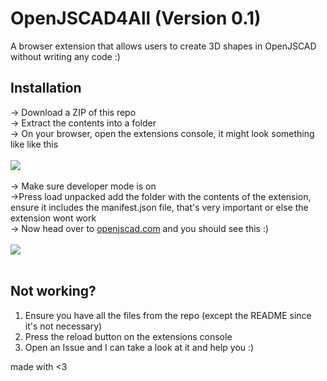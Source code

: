 # OpenJSCAD4All (Version 0.1)
A browser extension that allows users to create 3D shapes in OpenJSCAD without writing any code :)

## Installation
-> Download a ZIP of this repo <br>
-> Extract the contents into a folder <br>
-> On your browser, open the extensions console, it might look something like like this <br><br>
![](https://files.catbox.moe/i68mma.png)<br><br>
-> Make sure developer mode is on <br>
->Press load unpacked add the folder with the contents of the extension, ensure it includes the manifest.json file, that's very important or else the extension wont work<br>
-> Now head over to [openjscad.com](https://openjscad.com/) and you should see this :) <br><br>
![](https://files.catbox.moe/pl7wef.png)
<br><br>
## Not working?
1. Ensure you have all the files from the repo (except the README since it's not necessary)
2. Press the reload button on the extensions console
3. Open an Issue and I can take a look at it and help you :)

made with <3
